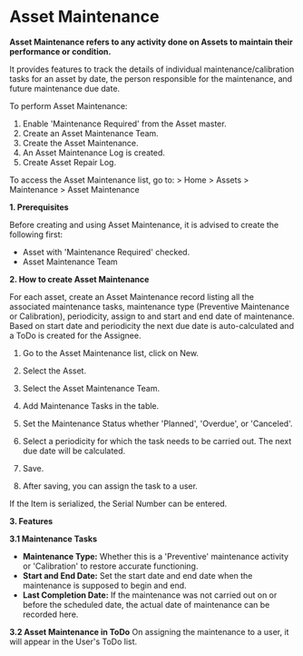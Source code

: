 # Asset Maintenance 

**Asset Maintenance refers to any activity done on Assets to maintain their performance or condition.**

It provides features to track the details of individual maintenance/calibration tasks for an asset by date, the person responsible for the maintenance, and future maintenance due date.

To perform Asset Maintenance:

1. Enable 'Maintenance Required' from the Asset master.
2. Create an Asset Maintenance Team.
3. Create the Asset Maintenance.
4. An Asset Maintenance Log is created.
5. Create Asset Repair Log.

To access the Asset Maintenance list, go to: > Home > Assets > Maintenance > Asset Maintenance

**1. Prerequisites**

Before creating and using Asset Maintenance, it is advised to create the following first:

* Asset with 'Maintenance Required' checked.
* Asset Maintenance Team

**2. How to create Asset Maintenance**

For each asset, create an Asset Maintenance record listing all the associated maintenance tasks, maintenance type (Preventive Maintenance or Calibration), periodicity, assign to and start and end date of maintenance. Based on start date and periodicity the next due date is auto-calculated and a ToDo is created for the Assignee.

1. Go to the Asset Maintenance list, click on New.
2. Select the Asset.
3. Select the Asset Maintenance Team.
4. Add Maintenance Tasks in the table.

  1. Set the Maintenance Status whether 'Planned', 'Overdue', or 'Canceled'.
  2. Select a periodicity for which the task needs to be carried out. The next due date will be calculated.
5. Save.
6. After saving, you can assign the task to a user.

If the Item is serialized, the Serial Number can be entered.

**3. Features**

**3.1 Maintenance Tasks**

* **Maintenance Type:** Whether this is a 'Preventive' maintenance activity or 'Calibration' to restore accurate functioning.
* **Start and End Date:** Set the start date and end date when the maintenance is supposed to begin and end.
* **Last Completion Date:** If the maintenance was not carried out on or before the scheduled date, the actual date of maintenance can be recorded here.

**3.2 Asset Maintenance in ToDo** 
On assigning the maintenance to a user, it will appear in the User's ToDo list.
